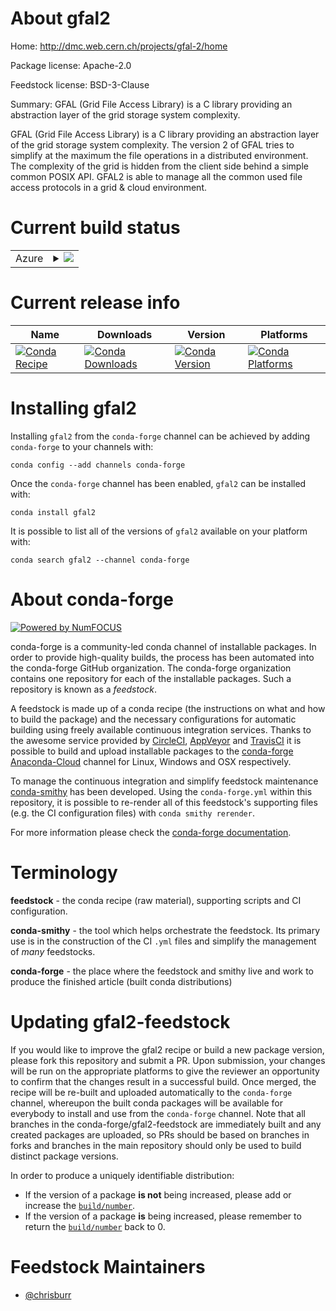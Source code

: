 About gfal2
===========

Home: http://dmc.web.cern.ch/projects/gfal-2/home

Package license: Apache-2.0

Feedstock license: BSD-3-Clause

Summary: GFAL (Grid File Access Library) is a C library providing an abstraction layer of the grid storage system complexity.

GFAL (Grid File Access Library) is a C library providing an abstraction
layer of the grid storage system complexity. The version 2 of GFAL tries to
simplify at the maximum the file operations in a distributed environment.
The complexity of the grid is hidden from the client side behind a simple
common POSIX API. GFAL2 is able to manage all the common used file access
protocols in a grid & cloud environment.


Current build status
====================


<table>
    
  <tr>
    <td>Azure</td>
    <td>
      <details>
        <summary>
          <a href="https://dev.azure.com/conda-forge/feedstock-builds/_build/latest?definitionId=6745&branchName=master">
            <img src="https://dev.azure.com/conda-forge/feedstock-builds/_apis/build/status/gfal2-feedstock?branchName=master">
          </a>
        </summary>
        <table>
          <thead><tr><th>Variant</th><th>Status</th></tr></thead>
          <tbody><tr>
              <td>linux_64</td>
              <td>
                <a href="https://dev.azure.com/conda-forge/feedstock-builds/_build/latest?definitionId=6745&branchName=master">
                  <img src="https://dev.azure.com/conda-forge/feedstock-builds/_apis/build/status/gfal2-feedstock?branchName=master&jobName=linux&configuration=linux_64_" alt="variant">
                </a>
              </td>
            </tr><tr>
              <td>osx_64</td>
              <td>
                <a href="https://dev.azure.com/conda-forge/feedstock-builds/_build/latest?definitionId=6745&branchName=master">
                  <img src="https://dev.azure.com/conda-forge/feedstock-builds/_apis/build/status/gfal2-feedstock?branchName=master&jobName=osx&configuration=osx_64_" alt="variant">
                </a>
              </td>
            </tr>
          </tbody>
        </table>
      </details>
    </td>
  </tr>
</table>

Current release info
====================

| Name | Downloads | Version | Platforms |
| --- | --- | --- | --- |
| [![Conda Recipe](https://img.shields.io/badge/recipe-gfal2-green.svg)](https://anaconda.org/conda-forge/gfal2) | [![Conda Downloads](https://img.shields.io/conda/dn/conda-forge/gfal2.svg)](https://anaconda.org/conda-forge/gfal2) | [![Conda Version](https://img.shields.io/conda/vn/conda-forge/gfal2.svg)](https://anaconda.org/conda-forge/gfal2) | [![Conda Platforms](https://img.shields.io/conda/pn/conda-forge/gfal2.svg)](https://anaconda.org/conda-forge/gfal2) |

Installing gfal2
================

Installing `gfal2` from the `conda-forge` channel can be achieved by adding `conda-forge` to your channels with:

```
conda config --add channels conda-forge
```

Once the `conda-forge` channel has been enabled, `gfal2` can be installed with:

```
conda install gfal2
```

It is possible to list all of the versions of `gfal2` available on your platform with:

```
conda search gfal2 --channel conda-forge
```


About conda-forge
=================

[![Powered by NumFOCUS](https://img.shields.io/badge/powered%20by-NumFOCUS-orange.svg?style=flat&colorA=E1523D&colorB=007D8A)](http://numfocus.org)

conda-forge is a community-led conda channel of installable packages.
In order to provide high-quality builds, the process has been automated into the
conda-forge GitHub organization. The conda-forge organization contains one repository
for each of the installable packages. Such a repository is known as a *feedstock*.

A feedstock is made up of a conda recipe (the instructions on what and how to build
the package) and the necessary configurations for automatic building using freely
available continuous integration services. Thanks to the awesome service provided by
[CircleCI](https://circleci.com/), [AppVeyor](https://www.appveyor.com/)
and [TravisCI](https://travis-ci.com/) it is possible to build and upload installable
packages to the [conda-forge](https://anaconda.org/conda-forge)
[Anaconda-Cloud](https://anaconda.org/) channel for Linux, Windows and OSX respectively.

To manage the continuous integration and simplify feedstock maintenance
[conda-smithy](https://github.com/conda-forge/conda-smithy) has been developed.
Using the ``conda-forge.yml`` within this repository, it is possible to re-render all of
this feedstock's supporting files (e.g. the CI configuration files) with ``conda smithy rerender``.

For more information please check the [conda-forge documentation](https://conda-forge.org/docs/).

Terminology
===========

**feedstock** - the conda recipe (raw material), supporting scripts and CI configuration.

**conda-smithy** - the tool which helps orchestrate the feedstock.
                   Its primary use is in the construction of the CI ``.yml`` files
                   and simplify the management of *many* feedstocks.

**conda-forge** - the place where the feedstock and smithy live and work to
                  produce the finished article (built conda distributions)


Updating gfal2-feedstock
========================

If you would like to improve the gfal2 recipe or build a new
package version, please fork this repository and submit a PR. Upon submission,
your changes will be run on the appropriate platforms to give the reviewer an
opportunity to confirm that the changes result in a successful build. Once
merged, the recipe will be re-built and uploaded automatically to the
`conda-forge` channel, whereupon the built conda packages will be available for
everybody to install and use from the `conda-forge` channel.
Note that all branches in the conda-forge/gfal2-feedstock are
immediately built and any created packages are uploaded, so PRs should be based
on branches in forks and branches in the main repository should only be used to
build distinct package versions.

In order to produce a uniquely identifiable distribution:
 * If the version of a package **is not** being increased, please add or increase
   the [``build/number``](https://conda.io/docs/user-guide/tasks/build-packages/define-metadata.html#build-number-and-string).
 * If the version of a package **is** being increased, please remember to return
   the [``build/number``](https://conda.io/docs/user-guide/tasks/build-packages/define-metadata.html#build-number-and-string)
   back to 0.

Feedstock Maintainers
=====================

* [@chrisburr](https://github.com/chrisburr/)

